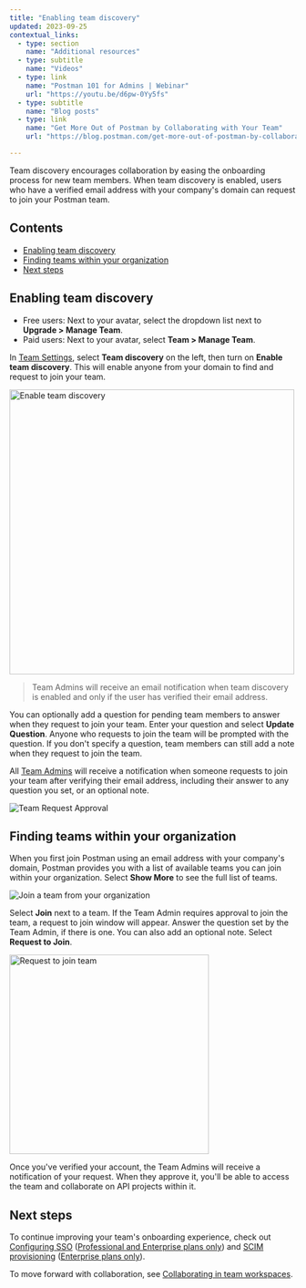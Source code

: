 ```yaml
---
title: "Enabling team discovery"
updated: 2023-09-25
contextual_links:
  - type: section
    name: "Additional resources"
  - type: subtitle
    name: "Videos"
  - type: link
    name: "Postman 101 for Admins | Webinar"
    url: "https://youtu.be/d6pw-0Yy5fs"
  - type: subtitle
    name: "Blog posts"
  - type: link
    name: "Get More Out of Postman by Collaborating with Your Team"
    url: "https://blog.postman.com/get-more-out-of-postman-by-collaborating-with-your-team/"

---
```


Team discovery encourages collaboration by easing the onboarding process for new team members. When team discovery is enabled, users who have a verified email address with your company's domain can request to join your Postman team.

## Contents

* [Enabling team discovery](#enabling-team-discovery)
* [Finding teams within your organization](#finding-teams-within-your-organization)
* [Next steps](#next-steps)

## Enabling team discovery

* Free users: Next to your avatar, select the dropdown list next to **Upgrade > Manage Team**.
* Paid users: Next to your avatar, select **Team > Manage Team**.

In [Team Settings](https://go.postman.co/settings/team/general), select **Team discovery** on the left, then turn on **Enable team discovery**. This will enable anyone from your domain to find and request to join your team.

<img alt="Enable team discovery" src="https://assets.postman.com/postman-docs/v10/team-discovery-enable-v10.15.jpg" width="500px"/>

> Team Admins will receive an email notification when team discovery is enabled and only if the user has verified their email address.

You can optionally add a question for pending team members to answer when they request to join your team. Enter your question and select **Update Question**. Anyone who requests to join the team will be prompted with the question. If you don't specify a question, team members can still add a note when they request to join the team.

All [Team Admins](/docs/collaborating-in-postman/roles-and-permissions/#team-roles) will receive a notification when someone requests to join your team after verifying their email address, including their answer to any question you set, or an optional note.

![Team Request Approval](https://assets.postman.com/postman-docs/v10/admin-team-join-requests-v10.15.jpg)

## Finding teams within your organization

When you first join Postman using an email address with your company's domain, Postman provides you with a list of available teams you can join within your organization. Select **Show More** to see the full list of teams.

![Join a team from your organization](https://assets.postman.com/postman-docs/v10/join-team-discovery-v10.15.jpg)

Select **Join** next to a team. If the Team Admin requires approval to join the team, a request to join window will appear. Answer the question set by the Team Admin, if there is one. You can also add an optional note. Select **Request to Join**.

<img alt="Request to join team" src="https://assets.postman.com/postman-docs/request-to-join-team-team-discovery-v9.2.jpg" width="350px"/>

Once you've verified your account, the Team Admins will receive a notification of your request. When they approve it, you'll be able to access the team and collaborate on API projects within it.

## Next steps

To continue improving your team's onboarding experience, check out [Configuring SSO](/docs/administration/sso/admin-sso/) ([Professional and Enterprise plans only](https://www.postman.com/pricing)) and [SCIM provisioning](/docs/administration/scim-provisioning/scim-provisioning-overview/) ([Enterprise plans only](https://www.postman.com/pricing)).

To move forward with collaboration, see [Collaborating in team workspaces](/docs/collaborating-in-postman/working-with-your-team/collaborating-in-team-workspaces/).
